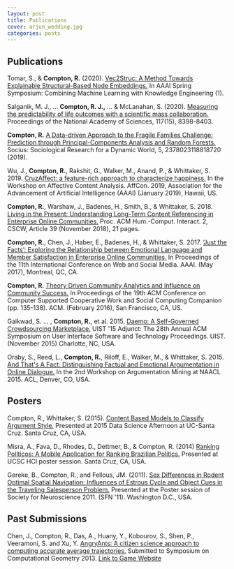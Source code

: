 ```yaml
---
layout: post
title: Publications
cover: arjun_wedding.jpg
categories: posts
---
```


## Publications

Tomar, S., & **Compton, R.** (2020). [Vec2Struc: A Method Towards Explainable Structural-Based Node Embeddings.](http://ceur-ws.org/Vol-2600/short2.pdf) In AAAI Spring Symposium: Combining Machine Learning with Knowledge Engineering (1).

Salganik, M. J., ... **Compton, R. J.,** ... & McLanahan, S. (2020). [Measuring the predictability of life outcomes with a scientific mass collaboration.](https://www.pnas.org/content/117/15/8398?etcc_med=newsletter&etcc_cmp=nl_algoethik_17907&etcc_plc=aufmacher&etcc_grp=&utm_source=TrendMD&utm_medium=cpc&utm_campaign=Proc_Natl_Acad_Sci_U_S_A_TrendMD_1) Proceedings of the National Academy of Sciences, 117(15), 8398-8403.

**Compton, R.** [A Data-driven Approach to the Fragile Families Challenge: Prediction through Principal-Components Analysis and Random Forests.](https://users.soe.ucsc.edu/~rcompton/Papers/DataDriven_FFChallenge.pdf) Socius: Sociological Research for a Dynamic World, 5, 2378023118818720 (2019).

Wu, J., **Compton, R.**, Rakshit, G., Walker, M., Anand, P., & Whittaker, S. 2019. [CruzAffect: a feature-rich approach to characterize happiness.](https://arxiv.org/abs/1902.06024) In the Workshop on Affective Content Analysis. AffCon. 2019, Association for the Advancement of Artificial Intelligence (AAAI) (January 2019), Hawaii, US.

**Compton, R.**, Warshaw, J., Badenes, H., Smith, B., & Whittaker, S. 2018. [Living in the Present: Understanding Long-Term Content Referencing in Enterprise Online Communities.](https://users.soe.ucsc.edu/~rcompton/Papers/cscw039-comptonA.pdf) Proc. ACM Hum.-Comput. Interact. 2, CSCW, Article 39 (November 2018), 21 pages. 

**Compton, R.**, Chen, J., Haber, E., Badenes, H., & Whittaker, S. 2017. [‘Just the Facts’: Exploring the Relationship between Emotional Language and Member Satisfaction in Enterprise Online Communities.](https://aaai.org/ocs/index.php/ICWSM/ICWSM17/paper/view/15664) In Proceedings of the 11th International Conference on Web and Social Media. AAAI. (May 2017), Montreal, QC, CA.

**Compton, R.** [Theory Driven Community Analytics and Influence on Community Success.](https://doi.org/10.1145/2818052.2874355) In Proceedings of the 19th ACM Conference on Computer Supported Cooperative Work and Social Computing Companion (pp. 135-138). ACM. (February 2016), San Francisco, CA, US.

Gaikwad, S. ... , **Compton, R.**, et al. 2015. [Daemo: A Self-Governed Crowdsourcing Marketplace.](https://doi.org/10.1145/2815585.2815739) UIST '15 Adjunct: The 28th Annual ACM Symposium on User Interface Software and Technology Proceedings. UIST. (November 2015) Charlotte, NC, USA.

Oraby, S., Reed, L., **Compton, R.**, Riloff, E., Walker, M., & Whittaker, S. 2015. [And That's A Fact: Distinguishing Factual and Emotional Argumentation in Online Dialogue.](https://arxiv.org/abs/1709.05295) In the 2nd Workshop on Argumentation Mining at NAACL 2015. ACL, Denver, CO, USA.

## Posters

Compton, R., Whittaker, S. (2015). [Content Based Models to Classify Argument Style.](https://users.soe.ucsc.edu/~rcompton/Posters/Content%20Models%20for%20Argment%20classification-poster.jpg) Presented at 2015 Data Science Afternoon at UC-Santa Cruz. Santa Cruz, CA, USA.

Misra, A., Fava, D., Rhodes, D., Dettmer, B., & Compton, R. (2014) [Ranking Politicos: A Mobile Application for Ranking Brazilian Politics.](https://users.soe.ucsc.edu/~rcompton/Posters/RankingPoliticos.jpg) Presented at UCSC HCI poster session. Santa Cruz, CA, USA.

Gereke, B., Compton, R., and Fellous, JM. (2011). [Sex Differences in Rodent Optimal Spatial Navigation: Influences of Estrous Cycle and Object Cues in the Traveling Salesperson Problem.](http://amygdala.psychdept.arizona.edu/posters/SFN2011Poster_TSP.pdf) Presented at the Poster session of Society for Neuroscience 2011. (SFN '11). Washington D.C., USA.


## Past Submissions

Chen, J., Compton, R., Das, A., Huany, Y., Kobourov, S., Shen, P., Veeramoni, S. and Xu, Y. [AngryAnts: A citizen science approach to computing accurate average trajectories.](https://arxiv.org/abs/1212.0935v1) Submitted to Symposium on Computational Geometry 2013. [Link to Game Website](http://cgi.cs.arizona.edu/projects/angryants/)

